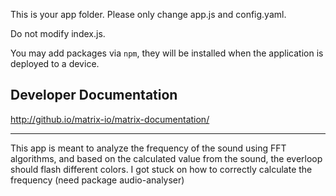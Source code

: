 This is your app folder. Please only change app.js and config.yaml.

Do not modify index.js.

You may add packages via `npm`, they will be installed when the application is deployed to a device. 

## Developer Documentation

http://github.io/matrix-io/matrix-documentation/


----------------

This app is meant to analyze the frequency of the sound using FFT algorithms, and based on the calculated value from the sound, the everloop should flash different colors. I got stuck on how to correctly calculate the frequency (need package audio-analyser)
